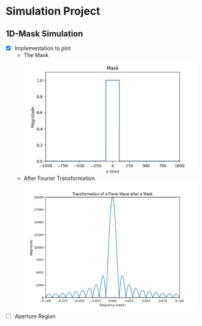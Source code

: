 # Simulation Project

## 1D-Mask Simulation

- [x] Implementation to plot
    - The Mask
        ![image](./img/plot1dMask.png)
    - After Fourier Transformation
        ![image](./img/plot1dTransformation.png)
- [ ] Aperture Region